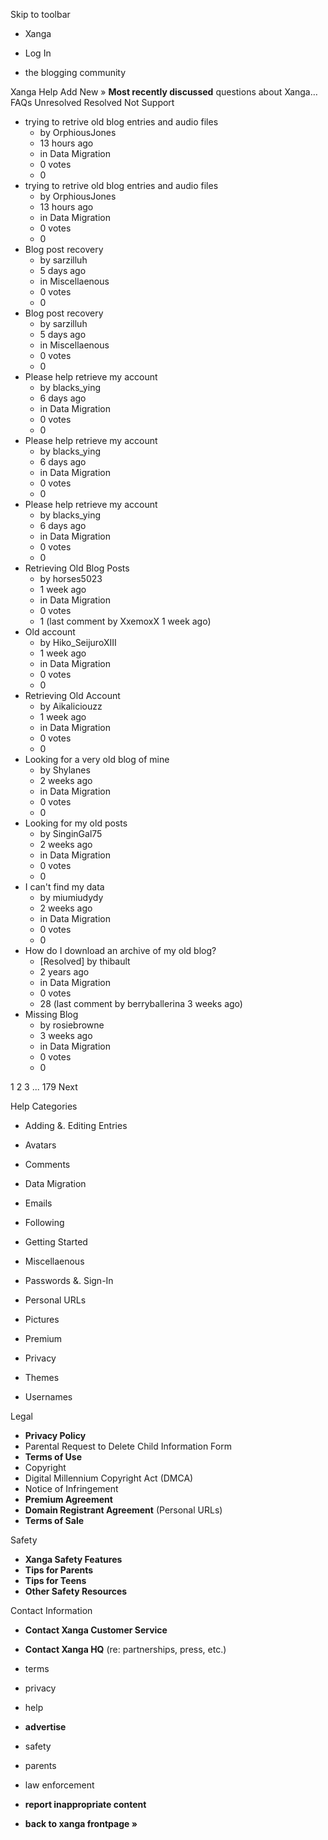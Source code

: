 Skip to toolbar

*   Xanga

*   Log In

*   the blogging community

Xanga Help Add New » **Most recently discussed** questions about Xanga… FAQs Unresolved Resolved Not Support

*   trying to retrive old blog entries and audio files
    *   by OrphiousJones
    *   13 hours ago
    *   in Data Migration
    *   0 votes
    *   0
*   trying to retrive old blog entries and audio files
    *   by OrphiousJones
    *   13 hours ago
    *   in Data Migration
    *   0 votes
    *   0
*   Blog post recovery
    *   by sarzilluh
    *   5 days ago
    *   in Miscellaenous
    *   0 votes
    *   0
*   Blog post recovery
    *   by sarzilluh
    *   5 days ago
    *   in Miscellaenous
    *   0 votes
    *   0
*   Please help retrieve my account
    *   by blacks\_ying
    *   6 days ago
    *   in Data Migration
    *   0 votes
    *   0
*   Please help retrieve my account
    *   by blacks\_ying
    *   6 days ago
    *   in Data Migration
    *   0 votes
    *   0
*   Please help retrieve my account
    *   by blacks\_ying
    *   6 days ago
    *   in Data Migration
    *   0 votes
    *   0
*   Retrieving Old Blog Posts
    *   by horses5023
    *   1 week ago
    *   in Data Migration
    *   0 votes
    *   1 (last comment by XxemoxX 1 week ago)
*   Old account
    *   by Hiko\_SeijuroXIII
    *   1 week ago
    *   in Data Migration
    *   0 votes
    *   0
*   Retrieving Old Account
    *   by Aikaliciouzz
    *   1 week ago
    *   in Data Migration
    *   0 votes
    *   0
*   Looking for a very old blog of mine
    *   by Shylanes
    *   2 weeks ago
    *   in Data Migration
    *   0 votes
    *   0
*   Looking for my old posts
    *   by SinginGal75
    *   2 weeks ago
    *   in Data Migration
    *   0 votes
    *   0
*   I can't find my data
    *   by miumiudydy
    *   2 weeks ago
    *   in Data Migration
    *   0 votes
    *   0
*   How do I download an archive of my old blog?
    *   \[Resolved\] by thibault
    *   2 years ago
    *   in Data Migration
    *   0 votes
    *   28 (last comment by berryballerina 3 weeks ago)
*   Missing Blog
    *   by rosiebrowne
    *   3 weeks ago
    *   in Data Migration
    *   0 votes
    *   0

1 2 3 ... 179 Next

Help Categories

*   Adding &. Editing Entries
*   Avatars
*   Comments
*   Data Migration
*   Emails
*   Following
*   Getting Started
*   Miscellaenous

*   Passwords &. Sign-In
*   Personal URLs
*   Pictures
*   Premium
*   Privacy
*   Themes
*   Usernames

Legal

*   **Privacy Policy**
*   Parental Request to Delete Child Information Form
*   **Terms of Use**
*   Copyright
*   Digital Millennium Copyright Act (DMCA)
*   Notice of Infringement
*   **Premium Agreement**
*   **Domain Registrant Agreement** (Personal URLs)
*   **Terms of Sale**

Safety

*   **Xanga Safety Features**
*   **Tips for Parents**
*   **Tips for Teens**
*   **Other Safety Resources**

Contact Information

*   **Contact Xanga Customer Service**
*   **Contact Xanga HQ** (re: partnerships, press, etc.)

*   terms
*   privacy
*   help
*   **advertise**

*   safety
*   parents
*   law enforcement
*   **report inappropriate content**

*   **back to xanga frontpage »**